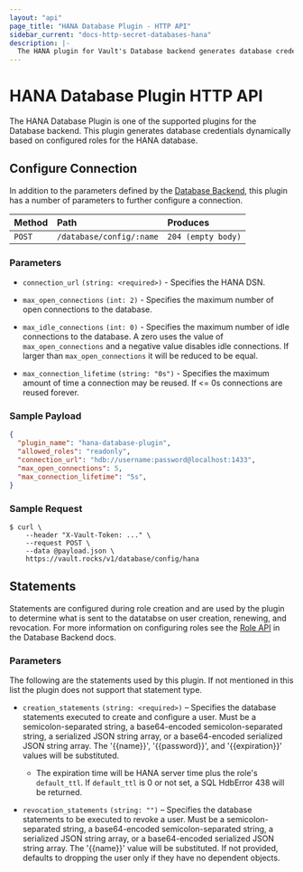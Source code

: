 ```yaml
---
layout: "api"
page_title: "HANA Database Plugin - HTTP API"
sidebar_current: "docs-http-secret-databases-hana"
description: |-
  The HANA plugin for Vault's Database backend generates database credentials to access HANA servers.
---
```


# HANA Database Plugin HTTP API

The HANA Database Plugin is one of the supported plugins for the Database
backend. This plugin generates database credentials dynamically based on
configured roles for the HANA database.

## Configure Connection

In addition to the parameters defined by the [Database
Backend](/api/secret/databases/index.html#configure-connection), this plugin
has a number of parameters to further configure a connection.

| Method   | Path                         | Produces               |
| :------- | :--------------------------- | :--------------------- |
| `POST`   | `/database/config/:name`     | `204 (empty body)` |

### Parameters
- `connection_url` `(string: <required>)` - Specifies the HANA DSN.

- `max_open_connections` `(int: 2)` - Specifies the maximum number of open
  connections to the database.

- `max_idle_connections` `(int: 0)` - Specifies the maximum number of idle
  connections to the database. A zero uses the value of `max_open_connections`
  and a negative value disables idle connections. If larger than
  `max_open_connections` it will be reduced to be equal.

- `max_connection_lifetime` `(string: "0s")` - Specifies the maximum amount of
  time a connection may be reused. If <= 0s connections are reused forever.

### Sample Payload

```json
{
  "plugin_name": "hana-database-plugin",
  "allowed_roles": "readonly",
  "connection_url": "hdb://username:password@localhost:1433",
  "max_open_connections": 5,
  "max_connection_lifetime": "5s",
}
```

### Sample Request

```
$ curl \
    --header "X-Vault-Token: ..." \
    --request POST \
    --data @payload.json \
    https://vault.rocks/v1/database/config/hana
```

## Statements

Statements are configured during role creation and are used by the plugin to
determine what is sent to the datatabse on user creation, renewing, and
revocation. For more information on configuring roles see the [Role
API](/api/secret/databases/index.html#create-role) in the Database Backend docs.

### Parameters

The following are the statements used by this plugin. If not mentioned in this
list the plugin does not support that statement type.

- `creation_statements` `(string: <required>)` – Specifies the database
  statements executed to create and configure a user. Must be a
  semicolon-separated string, a base64-encoded semicolon-separated string, a
  serialized JSON string array, or a base64-encoded serialized JSON string
  array. The '{{name}}', '{{password}}', and '{{expiration}}' values will be
  substituted.
  - The expiration time will be HANA server time plus the role's `default_ttl`.
    If `default_ttl` is 0 or not set, a SQL HdbError 438 will be returned.

- `revocation_statements` `(string: "")` – Specifies the database statements to
  be executed to revoke a user. Must be a semicolon-separated string, a
  base64-encoded semicolon-separated string, a serialized JSON string array, or
  a base64-encoded serialized JSON string array. The '{{name}}' value will be
  substituted. If not provided, defaults to dropping the user only if they have
  no dependent objects.
